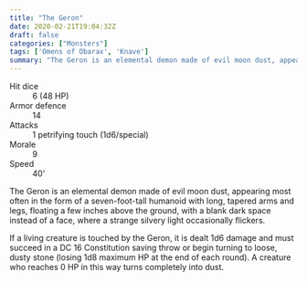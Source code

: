 ```yaml
---
title: "The Geron"
date: 2020-02-21T19:04:32Z
draft: false
categories: ["Monsters"]
tags: ['Omens of Obarax', 'Knave']
summary: "The Geron is an elemental demon made of evil moon dust, appearing most often in the form of a seven-foot-tall humanoid with long, tapered arms and legs, floating a few inches above the ground, with a blank dark space instead of a face, where a strange silvery light occasionally flickers."
---
```


<div class="monster__stat-block">
  <dl>
    <dt>Hit dice</dt>
    <dd>6 (48 HP)</dd>
    <dt>Armor defence</dt>
    <dd>14</dd>
    <dt>Attacks</dt>
    <dd>1 petrifying touch (1d6/special)</dd>
    <dt>Morale</dt>
    <dd>9</dd>
    <dt>Speed</dt>
    <dd>40'</dd>
  </dl>
</div>

<div class="monster__description">

  The Geron is an elemental demon made of evil moon dust, appearing most often in the form of a seven-foot-tall humanoid with long, tapered arms and legs, floating a few inches above the ground, with a blank dark space instead of a face, where a strange silvery light occasionally flickers.
  
  If a living creature is touched by the Geron, it is dealt 1d6 damage and must succeed in a DC 16 Constitution saving throw or begin turning to loose, dusty stone (losing 1d8 maximum HP at the end of each round). A creature who reaches 0 HP in this way turns completely into dust.

</div>